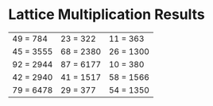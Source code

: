 # Lattice Multiplication Results

|   |   |   |
|---|---|---|
| 49 = 784 | 23 = 322 | 11 = 363 |
| 45 = 3555 | 68 = 2380 | 26 = 1300 |
| 92 = 2944 | 87 = 6177 | 10 = 380 |
| 42 = 2940 | 41 = 1517 | 58 = 1566 |
| 79 = 6478 | 29 = 377 | 54 = 1350 |
